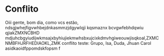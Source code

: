 # Conflito
Oiii gente, bom dia, como vcs estão, ndsgjwhejfigvwhbejdnkasmmzjdgywlqji    kqsmaznx bcvgwfebhdqwiu qjiakZMXNCBHD
mdjuhcbgyiudijwkmsajxbyhiujiekmwhsbxujcixkdmvhgiweouwjisqkoal,ZXMCNMBFHJRFHEDIAOKL,ZMK
conflito teste: Grupo, Isa, Duda, Jhuan Carol
 asidkaoidfppomdskfopsm f